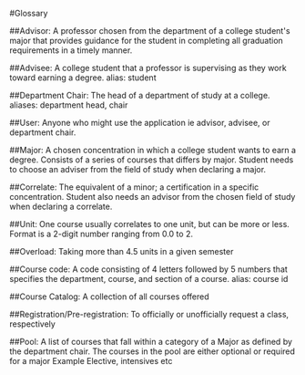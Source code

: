#Glossary


##Advisor: 
A professor chosen from the department of a college
student's major that provides guidance for the student in completing
all graduation requirements in a timely manner. 

##Advisee: 
A college student that a professor is supervising as they work
toward earning a degree. alias: student

##Department Chair: 
The head of a department of study at a college. aliases: department head, chair

##User:
Anyone who might use the application ie advisor, advisee, or department
chair.

##Major: 
A chosen concentration in which a college student wants to earn
a degree. Consists of a series of courses that differs by major. 
Student needs to choose an adviser from the field of study when
declaring a major.

##Correlate: 
The equivalent of a minor; a certification in a specific concentration. 
Student also needs an advisor from the chosen field of study when 
declaring a correlate.

##Unit: 
One course usually correlates to one unit, but can be more or less. 
Format is a 2-digit number ranging from 0.0 to 2.

##Overload: 
Taking more than 4.5 units in a given semester

##Course code: 
A code consisting of 4 letters followed by 5 numbers that specifies 
the department, course, and section of a course. alias: course id

##Course Catalog:
A collection of all courses offered

##Registration/Pre-registration: 
To officially or unofficially request a class, respectively

##Pool:
A list of courses that fall within a category of a Major as defined by the department chair.
The courses in the pool are either optional or required for a major
Example Elective, intensives etc
